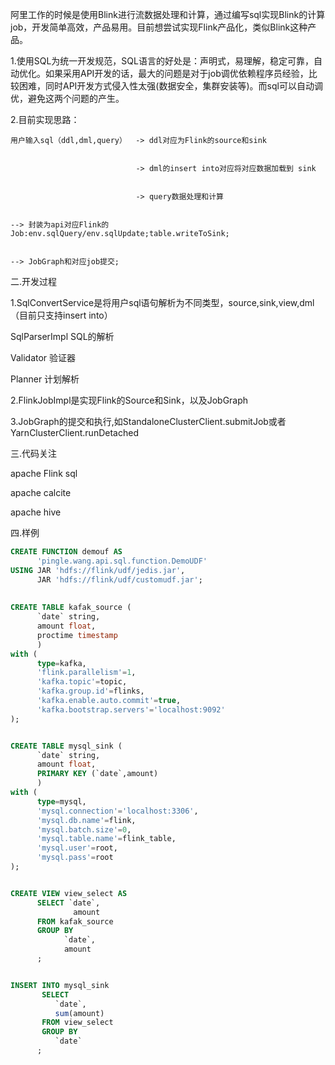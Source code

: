 阿里工作的时候是使用Blink进行流数据处理和计算，通过编写sql实现Blink的计算job，开发简单高效，产品易用。目前想尝试实现Flink产品化，类似Blink这种产品。


   1.使用SQL为统一开发规范，SQL语言的好处是：声明式，易理解，稳定可靠，自动优化。如果采用API开发的话，最大的问题是对于job调优依赖程序员经验，比较困难，同时API开发方式侵入性太强(数据安全，集群安装等)。而sql可以自动调优，避免这两个问题的产生。
   
   
   2.目前实现思路：
   
   
    用户输入sql（ddl,dml,query）  -> ddl对应为Flink的source和sink


                                -> dml的insert into对应将对应数据加载到 sink 
                           
                           
                                -> query数据处理和计算
                           
                           
    --> 封装为api对应Flink的Job:env.sqlQuery/env.sqlUpdate;table.writeToSink;
    
    
    --> JobGraph和对应job提交; 
    
    
二.开发过程


   1.SqlConvertService是将用户sql语句解析为不同类型，source,sink,view,dml（目前只支持insert into）  
   
   SqlParserImpl SQL的解析  
     
   Validator  验证器  
   
   Planner    计划解析
   
   2.FlinkJobImpl是实现Flink的Source和Sink，以及JobGraph
   
   3.JobGraph的提交和执行,如StandaloneClusterClient.submitJob或者YarnClusterClient.runDetached    
   
   
三.代码关注

apache Flink sql

apache calcite

apache hive  


四.样例
```sql
CREATE FUNCTION demouf AS 
      'pingle.wang.api.sql.function.DemoUDF' 
USING JAR 'hdfs://flink/udf/jedis.jar',
      JAR 'hdfs://flink/udf/customudf.jar';
      
      
CREATE TABLE kafak_source (
      `date` string,
      amount float, 
      proctime timestamp
      ) 
with (
      type=kafka,
      'flink.parallelism'=1,
      'kafka.topic'=topic,
      'kafka.group.id'=flinks,
      'kafka.enable.auto.commit'=true,
      'kafka.bootstrap.servers'='localhost:9092'
);


CREATE TABLE mysql_sink (
      `date` string, 
      amount float, 
      PRIMARY KEY (`date`,amount)
      ) 
with (
      type=mysql,
      'mysql.connection'='localhost:3306',
      'mysql.db.name'=flink,
      'mysql.batch.size'=0,
      'mysql.table.name'=flink_table,
      'mysql.user'=root,
      'mysql.pass'=root
);


CREATE VIEW view_select AS 
      SELECT `date`, 
              amount 
      FROM kafak_source 
      GROUP BY 
            `date`,
            amount
      ;


INSERT INTO mysql_sink 
       SELECT 
          `date`, 
          sum(amount) 
       FROM view_select 
       GROUP BY 
          `date`
      ;
```
